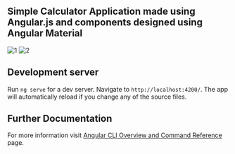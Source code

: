 ## Simple Calculator Application made using Angular.js and components designed using Angular Material

![1](https://user-images.githubusercontent.com/55712612/138615510-e16da03e-b778-403a-a900-2fd2995cf209.JPG)
![2](https://user-images.githubusercontent.com/55712612/138615512-0a38f80f-7ee7-4f14-95ee-ea524af4d3e2.JPG)

## Development server

Run `ng serve` for a dev server. Navigate to `http://localhost:4200/`. The app will automatically reload if you change any of the source files.
 
 ## Further Documentation
 
 
 
 
 For more information visit [Angular CLI Overview and Command Reference](https://angular.io/cli) page.
